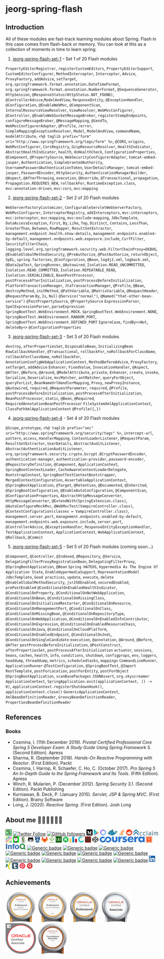 # jeorg-spring-flash

## Introduction

All of these modules are fast-track learning modules about Spring. Flash in this case comes from flash-back or memory. You can look at this as a collection of moments in time to learn spring.

1. [jeorg-spring-flash-set-1](./jeorg-spring-flash-set-1) - Set 1 of 20 Flash modules

`PropertyEditorRegistrar`, `registerCustomEditors`, `PropertyEditorSupport`, `CustomEditorConfigurer`,
`MethodInterceptor`, `Interceptor`, `Advice`, `ProxyFaxtory`, `addAdvice`, `setTarget`,
`org.springframework.format.annotation.DateTimeFormat`, `org.springframework.format.annotation.NumberFormat`,
`@SequenceGenerator`,
`HttpSession`,
`@ResponseStatus(HttpStatus.NOT_FOUND)`, `@ControllerAdvice`,`ModelAndView`, `ResponseEntity`, `@ExceptionHandler`,
`@Configuration`, `@EnableWebMvc`, `@ComponentScan`, `InternalResourceViewResolver`, `ViewResolver`,
`WebMvcConfigurer`, `@Controller`,
`@EnableWebSocketMessageBroker`, `registerStompEndpoints`, `configureMessageBroker`, `@MessageMapping`, `@SendTo`,
`WebMvcConfigurerAdapter`, `@Profile`, `/error`, `SimpleMappingExceptionResolver`,
`Model`, `ModelAndView`, `commandName`, `modelAttribute`, `<%@ taglib prefix="form" uri="http://www.springframework.org/tags/form" %>`,
`@CORS`, `origins`, `WebMvcConfigurer`, `CorsRegistry`,
`GzipResourceResolver`,
`HealthIndicator`, `AbstractHealthIndicator`, `health`, `doHealthCheck`,
`ConfigurationProperties`, `@Component`, `@PropertySource`,
`WebSecurityConfigurerAdapter`, `tomcat-embed-jasper`, `Authentication`, `SimpleGrantedAuthority`, `UsernamePasswordAuthenticationToken`,
`UserDetailsManager`, `tomcat-embed-jasper`, `PasswordEncoder`, `HttpSecurity`, `AuthenticationManagerBuilder`,
`@Aspect`, `@AfterThrowing`, `execution`,
`@Override`, `@Transactional`, `propagation`, `Propagation.REQUIRES_NEW`, `rollbackFor`, `RuntimeException.class`,
`mvc:annotation-driven`, `mvc:cors`, `mvc:mapping`

2. [jeorg-spring-flash-set-2](./jeorg-spring-flash-set-2) - Set 2 of 20 Flash modules

`WebServerFactoryCustomizer`, `ConfigurableServletWebServerFactory`,
`WebMvcConfigurer`, `InterceptorRegistry`, `addInterceptors`,
`mvc:interceptors`, `mvc:interceptor`, `mvc:mapping`, `mvc:exclude-mapping`,
`JdbcTemplate`, `DataAccessException`,
`First`, `By`, `Like`, `Top`, `Distinct`, `Contains`, `LessThan`, `GreaterThan`, `Between`,
`RowMapper`, `ResultSetExtractor`,
`management.endpoint.health.show-details`, `management.endpoints.enabled-by-default`, `management.endpoints.web.exposure.include`,
`CsrfFilter`, `SecurityFilterChain`, `logging.level.org.springframework.security.web.FilterChainProxy=DEBUG`,
`@EnableGlobalMethodSecurity`, `@PreAuthorize`, `@PostAuthorize`, `returnObject`, `SpEL`,
`spring.factories`, `@Configuration`, `@Bean`,
`log4j2.xml`,
`logback.xml`,
`@DataJpaTest`, `SpringRunner`, `@Autowired`,
`Isolation.READ_UNCOMMITTED`, `Isolation.READ_COMMITTED`, `Isolation.REPEATABLE_READ`, `Isolation.SERIALIZABLE`,
`BeanPostProcessor`, `postProcessAfterInitialization`, `postProcessBeforeInitialization`,
`PlatformTransactionManager`,
`JtaTransactionManager`,
`@Profile`,
`@Bean`, `destroyMethod`, `initMethod`,
`@PathVariable`, `@MatrixVariable`, `@RequestHeader`, `@RequestParam`
`By`, `Is`, `Null`
`@Service("normal")`, `@Named("that-other-bean-service")`
`@TestPropertySource`, `@PropertySource`
`ExpressionParser`, `SpelExpressionParser`, `parseExpression`
`SpringBootTest.WebEnvironment.MOCK`. `SpringBootTest.WebEnvironment.NONE`, `SpringBootTest.WebEnvironment.RANDOM_PORT`, `SpringBootTest.WebEnvironment.DEFINED_PORT`
`IgnoreCase`, `findBy<>Not`, `deleteBy<>`
`@ConfigurationProperties`

3. [jeorg-spring-flash-set-3](./jeorg-spring-flash-set-3) - Set 3 of 20 Flash modules

`destroy`, `afterPropertiesSet`, `DisposableBean`, `InitializingBean`
`RowCallbackHandler`,
`@Transactional`, `rollbackFor`, `noRollbackForClassName`, `rollbackForClassName`, `noRollbackFor`,
`AnnotationConfigWebApplicationContext`,
`MethodBeforeAdvice`, `ProxyFactory`, `setTarget`, `addAdvice`
`Enhancer`, `FixedValue`, `InvocationHandler`,
`@Aspect`, `@After`, `@Before`, `@Around`,
`@ModelAttribute`,
`private`, `Enhancer`, `create`, `invoke`,
`Serialize`, `Deserialize`,
`mvcMatcher`, `antMatcher`,
`queryForObject`, `queryForList`,
`BeanNameUrlHandlerMapping`,
`Proxy`, `newProxyInstance`,
`@Autowired`, `required`,
`@RequestParameter`, `required`,
`@Profile`,
`postProcessBeforeInitialization`, `postProcessAfterInitialization`, `BeanPostProcessor`,
`static`, `@Bean`,
`@Required`, `RequiredAnnotationBeanPostProcessor`
`FileSystemXmlApplicationContext`, `ClassPathXmlApplicationContext`
`@Profile({,})`

4. [jeorg-spring-flash-set-4](./jeorg-spring-flash-set-4) - Set 4 of 20 Flash modules

`@Scope`, `prototype`,
`<%@ taglib prefix="sec" uri="http://www.springframework.org/security/tags" %>`,
`intercept-url`, `pattern`, `access`,
`HandlerMapping`,
`ContextLoaderListener`,
`@RequestParam`,
`ResultSetExtractor`,
`UserDetails`,
`AbstractAuditListener`, `AbstractAuthenticationAuditListener`,
`org.springframework.security.crypto.bcrypt.BCryptPasswordEncoder`, `authentication-manager`, `authentication-provider`, `password-encoder`,
`@RepositoryDefinition`,
`@Component`, `ApplicationContext`,
`SpringBootContextLoader`, `CacheAwareContextLoaderDelegate`, `BootstrapContext`, `SpringBootTestContextBootstrapper`, `MergedContextConfiguration`, `AssertableApplicationContext`,
`@SpringBootApplication`, `@Target`, `@Retention`, `@Documented`, `@Inherited`, `@SpringBootConfiguration`, `@EnableAutoConfiguration`, `@ComponentScan`, `@ConfigurationProperties`,
`AbstractHttpMessageConverter`, `HttpMessageConverter`,
`@ExtendWith(SpringExtension.class)`, `@AutoConfigureMockMvc`, `@WebMvcTest(VampireController.class)`, `@ContextConfiguration(classes = VampireController.class)`,
`management.server.port`, `management.endpoints.enabled-by-default`, `management.endpoints.web.exposure.include`, `server.port`,
`@ControllerAdvice`, `@ExceptionHandler`, `ResponseEntityExceptionHandler`,
`TestApplicationContext`, `ApplicationContext`, `WebApplicationContext`,
`@Rollback`, `@Commit`

5. [jeorg-spring-flash-set-5](./jeorg-spring-flash-set-5) - Set 5 of 20 Flash modules (coming soon...)

`@Component`, `@Controller`, `@Indexed`, `@Repository`, `@Service`,
`DelegatingFilterProxyRegistrationBean`, `DelegatingFilterProxy`,
`@SpringBootApplication`,
`@Bean`
`Spring HATEOS`, `Hypermedia As The Engine Of Application State`, `EnableHypermediaSupport`, `RepresentationModel`
`JdbcTemplate`, `Good practices`, `update`, `execute`, `delete`
`@EnableGlobalMethodSecurity`, `jsr250Enabled`, `securedEnabled`, `prePostEnabled`
`@ConditionalOnEnabledHealthIndicator`, `@ConditionalOnProperty`, `@ConditionalOnNotWebApplication`, `@ConditionalOnBean`, `@ConditionalOnMissingClass`, `@ConditionalOnInitializedRestarter`, `@ConditionalOnResource`, `@ConditionalOnManagementPort`, `@ConditionalOnClass`, `@ConditionalOnMissingBean`, `@ConditionalOnRepositoryType`, `@ConditionalOnWebApplication`, `@ConditionalOnEnabledInfoContributor`, `@ConditionalOnExpression`, `@ConditionalOnEnabledResourceChain`, `@ConditionalOnJava`, `@ConditionalOnCloudPlatform`, `@ConditionalOnEnabledEndpoint`, `@ConditionalOnJndi`, `@ConditionalOnSingleCandidate`
`execution`, `@annotation`, `@Around`, `@Before`, `@After`
`postProcessBeforeInitialization`, `@PostConstruct`, `afterPropertiesSet`, `postProcessAfterInitialization`
`actuator`, `sessions`, `beans`, `caches`, `health`, `info`, `conditions`, `shutdown`, `configprops`, `env`, `loggers`, `headdump`, `threaddump`, `metrics`, `scheduledtasks`, `mappings`
`CommandLineRunner`, `ApplicationRunner`
`@TestConfiguration`, `@SpringBootTest`, `@Import`
`RestTemplate`, `postForLocation`, `postForEntity`, `postForObject`
`@SpringBootApplication`, `scanBasePackages`
`JSONAssert`, `org.skyscreamer`
`ApplicationContext`, `SpringApplication.exit(applicationContext, () -> 0)`, `applicationContext.registerShutdownHook()`, `applicationContext.close()`
`GenericApplicationContext`, `XmlBeanDefinitionReader`, `GroovyBeanDefinitionReader`, `PropertiesBeanDefinitionReader`

## References

### Books

- Cosmina, I. (11th December 2019). <i>Pivotal Certified Professional Core Spring 5 Developer Exam: A Study Guide Using Spring Framework 5</i>. (Second Edition). Apress
- Sharma, R. (September 2018). <i>Hands-On Reactive Programming with Reactor</i>. (First Edition). Packt
- Cosmina, I. Harrop, R. Schaefer, C. Ho, C. (October 2017). <i>Pro Spring 5 An In-Depth Guide to the Spring Framework and Its Tools</i>. (Fifth Edition). Apress
- Winch, R. Mularien, P. (December 2012). <i>Spring Security 3.1</i>. (Second Edition). Packt Publishing
- Kurniawan, B. Deck, P. (January 2015). <i>Servlet, JSP & Spring MVC</i>. (First Edition). Brainy Software
- Long, J. (2020). <i>Reactive Spring</i>. (First Edition). Josh Long

## About me 👨🏽‍💻🚀🏳️‍🌈

[![alt text](https://raw.githubusercontent.com/jesperancinha/project-signer/master/project-signer-templates/icons-20/JEOrgLogo-20.png "João Esperancinha Homepage")](http://joaofilipesabinoesperancinha.nl)
[![Twitter Follow](https://img.shields.io/twitter/follow/joaofse?label=João%20Esperancinha&style=social "Twitter")](https://twitter.com/joaofse)
[![GitHub followers](https://img.shields.io/github/followers/jesperancinha.svg?label=jesperancinha&style=social "GitHub")](https://github.com/jesperancinha)
[![alt text](https://raw.githubusercontent.com/jesperancinha/project-signer/master/project-signer-templates/icons-20/medium-20.png "Medium")](https://medium.com/@jofisaes)
[![alt text](https://raw.githubusercontent.com/jesperancinha/project-signer/master/project-signer-templates/icons-20/google-apps-20.png "Google Apps")](https://play.google.com/store/apps/developer?id=Joao+Filipe+Sabino+Esperancinha)
[![alt text](https://raw.githubusercontent.com/jesperancinha/project-signer/master/project-signer-templates/icons-20/sonatype-20.png "Sonatype Search Repos")](https://search.maven.org/search?q=org.jesperancinha)
[![alt text](https://raw.githubusercontent.com/jesperancinha/project-signer/master/project-signer-templates/icons-20/docker-20.png "Docker Images")](https://hub.docker.com/u/jesperancinha)
[![alt text](https://raw.githubusercontent.com/jesperancinha/project-signer/master/project-signer-templates/icons-20/stack-overflow-20.png)](https://stackoverflow.com/users/3702839/joao-esperancinha)
[![alt text](https://raw.githubusercontent.com/jesperancinha/project-signer/master/project-signer-templates/icons-20/reddit-20.png "Reddit")](https://www.reddit.com/user/jesperancinha/)
[![alt text](https://raw.githubusercontent.com/jesperancinha/project-signer/master/project-signer-templates/icons-20/acclaim-20.png "Acclaim")](https://www.youracclaim.com/users/joao-esperancinha/badges)
[![alt text](https://raw.githubusercontent.com/jesperancinha/project-signer/master/project-signer-templates/icons-20/devto-20.png "Dev To")](https://dev.to/jofisaes)
[![alt text](https://raw.githubusercontent.com/jesperancinha/project-signer/master/project-signer-templates/icons-20/hackernoon-20.jpeg "Hackernoon")](https://hackernoon.com/@jesperancinha)
[![alt text](https://raw.githubusercontent.com/jesperancinha/project-signer/master/project-signer-templates/icons-20/codeproject-20.png "Code Project")](https://www.codeproject.com/Members/jesperancinha)
[![alt text](https://raw.githubusercontent.com/jesperancinha/project-signer/master/project-signer-templates/icons-20/github-20.png "GitHub")](https://github.com/jesperancinha)
[![alt text](https://raw.githubusercontent.com/jesperancinha/project-signer/master/project-signer-templates/icons-20/bitbucket-20.png "BitBucket")](https://bitbucket.org/jesperancinha)
[![alt text](https://raw.githubusercontent.com/jesperancinha/project-signer/master/project-signer-templates/icons-20/gitlab-20.png "GitLab")](https://gitlab.com/jesperancinha)
[![alt text](https://raw.githubusercontent.com/jesperancinha/project-signer/master/project-signer-templates/icons-20/bintray-20.png "BinTray")](https://bintray.com/jesperancinha)
[![alt text](https://raw.githubusercontent.com/jesperancinha/project-signer/master/project-signer-templates/icons-20/free-code-camp-20.jpg "FreeCodeCamp")](https://www.freecodecamp.org/jofisaes)
[![alt text](https://raw.githubusercontent.com/jesperancinha/project-signer/master/project-signer-templates/icons-20/hackerrank-20.png "HackerRank")](https://www.hackerrank.com/jofisaes)
[![alt text](https://raw.githubusercontent.com/jesperancinha/project-signer/master/project-signer-templates/icons-20/codeforces-20.png "Code Forces")](https://codeforces.com/profile/jesperancinha)
[![alt text](https://raw.githubusercontent.com/jesperancinha/project-signer/master/project-signer-templates/icons-20/codebyte-20.png "Codebyte")](https://coderbyte.com/profile/jesperancinha)
[![alt text](https://raw.githubusercontent.com/jesperancinha/project-signer/master/project-signer-templates/icons-20/codewars-20.png "CodeWars")](https://www.codewars.com/users/jesperancinha)
[![alt text](https://raw.githubusercontent.com/jesperancinha/project-signer/master/project-signer-templates/icons-20/codepen-20.png "Code Pen")](https://codepen.io/jesperancinha)
[![alt text](https://raw.githubusercontent.com/jesperancinha/project-signer/master/project-signer-templates/icons-20/coursera-20.png "Coursera")](https://www.coursera.org/user/da3ff90299fa9297e283ee8e65364ffb)
[![alt text](https://raw.githubusercontent.com/jesperancinha/project-signer/master/project-signer-templates/icons-20/hacker-news-20.png "Hacker News")](https://news.ycombinator.com/user?id=jesperancinha)
[![alt text](https://raw.githubusercontent.com/jesperancinha/project-signer/master/project-signer-templates/icons-20/infoq-20.png "InfoQ")](https://www.infoq.com/profile/Joao-Esperancinha.2/)
[![Generic badge](https://img.shields.io/static/v1.svg?label=Articles&message=Across%20The%20Web&color=purple)](https://github.com/jesperancinha/project-signer/blob/master/project-signer-templates/Articles.md)
[![Generic badge](https://img.shields.io/static/v1.svg?label=Homepage&message=Time%20Disruption%20Studios&color=6495ED)](http://tds.joaofilipesabinoesperancinha.nl/)
[![Generic badge](https://img.shields.io/static/v1.svg?label=Homepage&message=Image%20Train%20Filters&color=6495ED)](http://itf.joaofilipesabinoesperancinha.nl/)
[![Generic badge](https://img.shields.io/static/v1.svg?label=Homepage&message=MancalaJE&color=6495ED)](http://mancalaje.joaofilipesabinoesperancinha.nl/)
[![Generic badge](https://img.shields.io/static/v1.svg?label=All%20Badges&message=Badges&color=red)](https://github.com/jesperancinha/project-signer/blob/master/project-signer-templates/Badges.md)
[![Generic badge](https://img.shields.io/static/v1.svg?label=Status&message=Project%20Status&color=red)](https://github.com/jesperancinha/project-signer/blob/master/project-signer-templates/Status.md)
[![Generic badge](https://img.shields.io/static/v1.svg?label=GitHub&message=ITF%20Chartizate%20Android&color=yellow)](https://github.com/JEsperancinhaOrg/itf-chartizate-android)
[![Generic badge](https://img.shields.io/static/v1.svg?label=GitHub&message=ITF%20Chartizate%20Java&color=yellow)](https://github.com/JEsperancinhaOrg/itf-chartizate-modules/tree/master/itf-chartizate-java)
[![Generic badge](https://img.shields.io/static/v1.svg?label=GitHub&message=ITF%20Chartizate%20API&color=yellow)](https://github.com/JEsperancinhaOrg/itf-chartizate/tree/master/itf-chartizate-api)
[![Generic badge](https://img.shields.io/static/v1.svg?label=GitHub&message=Markdowner%20Core&color=yellow)](https://github.com/jesperancinha/markdowner/tree/master/markdowner-core)
[![Generic badge](https://img.shields.io/static/v1.svg?label=GitHub&message=Markdowner%20Filter&color=yellow)](https://github.com/jesperancinha/markdowner/tree/master/markdowner-filter)
[![alt text](https://raw.githubusercontent.com/jesperancinha/project-signer/master/project-signer-templates/icons-20/linkedin-20.png "LinkedIn")](https://www.linkedin.com/in/joaoesperancinha/)
[![alt text](https://raw.githubusercontent.com/jesperancinha/project-signer/master/project-signer-templates/icons-20/xing-20.png "Xing")](https://www.xing.com/profile/Joao_Esperancinha/cv)
[![alt text](https://raw.githubusercontent.com/jesperancinha/project-signer/master/project-signer-templates/icons-20/tumblr-20.png "Tumblr")](https://jofisaes.tumblr.com/)
[![alt text](https://raw.githubusercontent.com/jesperancinha/project-signer/master/project-signer-templates/icons-20/pinterest-20.png "Pinterest")](https://nl.pinterest.com/jesperancinha/)
[![alt text](https://raw.githubusercontent.com/jesperancinha/project-signer/master/project-signer-templates/icons-20/quora-20.png "Quora")](https://nl.quora.com/profile/Jo%C3%A3o-Esperancinha)

## Achievements

[![Oracle Certified Professional, JEE 7 Developer](https://raw.githubusercontent.com/jesperancinha/project-signer/master/project-signer-templates/badges/oracle-certified-professional-java-ee-7-application-developer-100.png "Oracle Certified Professional, JEE7 Developer")](https://www.youracclaim.com/badges/27a14e06-f591-4105-91ca-8c3215ef39a2/public_url)
[![Oracle Certified Professional, Java SE 11 Programmer](https://raw.githubusercontent.com/jesperancinha/project-signer/master/project-signer-templates/badges/oracle-certified-professional-java-se-11-developer-100.png "Oracle Certified Professional, Java SE 11 Programmer")](https://www.youracclaim.com/badges/87609d8e-27c5-45c9-9e42-60a5e9283280/public_url)
[![Oracle Certified Professional, Java SE 8 Programmer](https://raw.githubusercontent.com/jesperancinha/project-signer/master/project-signer-templates/badges/oracle-certified-professional-java-se-8-programmer-100.png "Oracle Certified Professional, Java SE 8 Programmer")](https://www.youracclaim.com/badges/92e036f5-4e11-4cff-9935-3e62266d2074/public_url)
[![Oracle Certified Associate, Java SE 8 Programmer](https://raw.githubusercontent.com/jesperancinha/project-signer/master/project-signer-templates/badges/oracle-certified-associate-java-se-8-programmer-100.png "Oracle Certified Associate, Java SE 8 Programmer")](https://www.youracclaim.com/badges/a206436d-6fd8-4ca1-8feb-38a838446ee7/public_url)
[![Oracle Certified Associate, Java SE 7 Programmer](https://raw.githubusercontent.com/jesperancinha/project-signer/master/project-signer-templates/badges/oracle-certified-associate-java-se-7-programmer-100.png "Oracle Certified Associate, Java SE 7 Programmer")](https://www.youracclaim.com/badges/f4c6cc1e-cb52-432b-904d-36d266112225/public_url)
[![Oracle Certified Junior Associate](https://raw.githubusercontent.com/jesperancinha/project-signer/master/project-signer-templates/badges/oracle-certified-foundations-associate-java-100.png "Oracle Certified Foundations Associate")](https://www.youracclaim.com/badges/6db92c1e-7bca-4856-9543-0d5ed0182794/public_url)
